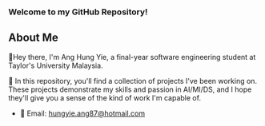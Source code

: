 ### Welcome to my GitHub Repository! 

## About Me
👋Hey there, I'm Ang Hung Yie, a final-year software engineering student at Taylor's University Malaysia. 

🚀 In this repository, you'll find a collection of projects I've been working on. These projects demonstrate my skills and passion in AI/Ml/DS, and I hope they'll give you a sense of the kind of work I'm capable of.

- 📧 Email: hungyie.ang87@hotmail.com


